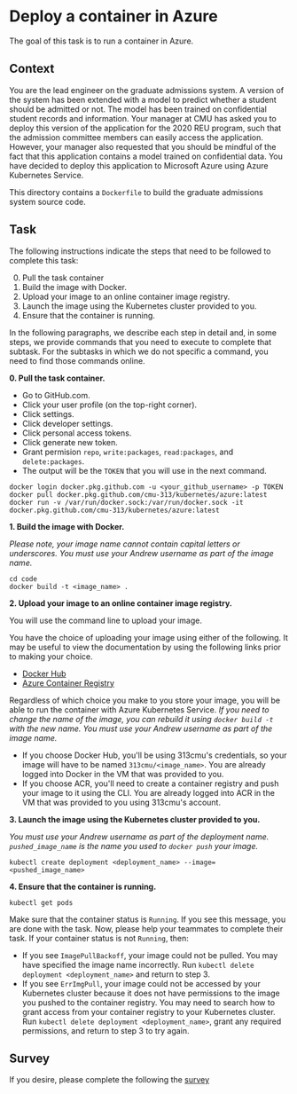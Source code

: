 # Deploy a container in Azure

The goal of this task is to run a container in Azure.

## Context

You are the lead engineer on the graduate admissions system. A version of the system has been extended with a model 
to predict whether a student should be admitted or not. The model has been trained on confidential student records 
and information. Your manager at CMU has asked you to deploy this version of the application for the 2020 REU program, such that the admission committee members can easily access the application. However, your manager also requested that you should be mindful of the fact that this application contains a model trained on confidential data. You have decided to deploy this application to Microsoft Azure using Azure Kubernetes Service.

This directory contains a `Dockerfile` to build the graduate admissions system source code. 

## Task

The following instructions indicate the steps that need to be followed to complete this task:

0. Pull the task container
1. Build the image with Docker.
2. Upload your image to an online container image registry.
3. Launch the image using the Kubernetes cluster provided to you.
4. Ensure that the container is running.

In the following paragraphs, we describe each step in detail and, in some steps, we provide commands that you need to execute to complete that subtask. For the subtasks in which we do not specific a command, you need to find those commands online.

**0. Pull the task container.**

- Go to GitHub.com. 
- Click your user profile (on the top-right corner).
- Click settings.
- Click developer settings.
- Click personal access tokens.
- Click generate new token.
- Grant permision `repo`, `write:packages`, `read:packages`, and `delete:packages`.
- The output will be the `TOKEN` that you will use in the next command.

```
docker login docker.pkg.github.com -u <your_github_username> -p TOKEN
docker pull docker.pkg.github.com/cmu-313/kubernetes/azure:latest
docker run -v /var/run/docker.sock:/var/run/docker.sock -it docker.pkg.github.com/cmu-313/kubernetes/azure:latest
```

**1. Build the image with Docker.**

*Please note, your image name cannot contain capital letters or underscores. You must use your Andrew username as part of the image name.*

```
cd code
docker build -t <image_name> . 
```

**2. Upload your image to an online container image registry.**

You will use the command line to upload your image. 

You have the choice of uploading your image using either of the following.  It may be useful to view the documentation by using the following links prior to making your choice.

- [Docker Hub](https://docs.docker.com/engine/reference/commandline/push/) 
- [Azure Container Registry](https://docs.microsoft.com/en-us/azure/container-registry/container-registry-get-started-docker-cli) 

Regardless of which choice you make to you store your image, you will be able to run the container with Azure Kubernetes Service.
*If you need to change the name of the image, you can rebuild it using `docker build -t` with the new name. You must use your Andrew username as part of the image name.*

- If you choose Docker Hub, you'll be using 313cmu's credentials, so your image will have to be named `313cmu/<image_name>`.   You are already logged into Docker in the VM that was provided to you.
- If you choose ACR, you'll need to create a container registry and push your image to it using the CLI.  You are already logged into ACR in the VM that was provided to you using 313cmu's account.

**3. Launch the image using the Kubernetes cluster provided to you.**

*You must use your Andrew username as part of the deployment name. `pushed_image_name` is the name you used to `docker push` your image.*

```
kubectl create deployment <deployment_name> --image=<pushed_image_name>
```

**4. Ensure that the container is running.**

```
kubectl get pods
```

Make sure that the container status is `Running`. If you see this message, you are done with the task. Now, please help your teammates to complete their task. If your container status is not `Running`, then:

- If you see `ImagePullBackoff`, your image could not be pulled. You may have specified the image name incorrectly. Run `kubectl delete deployment <deployment_name>` and return to step 3.
- If you see `ErrImgPull`, your image could not be accessed by your Kubernetes cluster because it does not have permissions to the image you pushed to the container registry. You may need to search how to grant access from your container registry to your Kubernetes cluster. Run `kubectl delete deployment <deployment_name>`, grant any required permissions, and return to step 3 to try again.

## Survey

If you desire, please complete the following the [survey](https://forms.gle/JUx5yRBQKsAwhC3c9)
